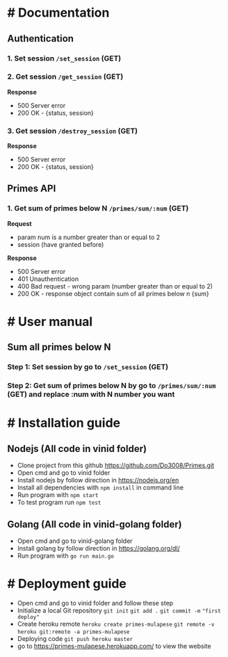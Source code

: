# # Documentation

## Authentication

### 1. Set session `/set_session` (GET)

### 2. Get session `/get_session` (GET)
**Response**
- 500 Server error
- 200 OK - {status, session}
### 3. Get session `/destroy_session` (GET)
**Response**
- 500 Server error
- 200 OK - {status, session}

## Primes API
### 1. Get sum of primes below N `/primes/sum/:num` (GET)
**Request**
- param num is a number greater than or equal to 2
- session (have granted before)

**Response**
- 500 Server error
- 401 Unauthentication
- 400 Bad request - wrong param (number greater than or equal to 2)
- 200 OK - response object contain sum of all primes below n {sum}

# # User manual
## Sum all primes below N
### Step 1: Set session by go to `/set_session` (GET)
### Step 2:  Get sum of primes below N by go to `/primes/sum/:num` (GET) and replace :num with N number you want

# # Installation guide
## Nodejs (All code in vinid folder)
- Clone project from this github https://github.com/Do3008/Primes.git
- Open cmd and go to vinid folder
- Install nodejs by follow direction in https://nodejs.org/en
- Install all dependencies with ```npm install``` in command line
- Run program with ```npm start```
- To test program run ```npm test```
## Golang (All code in vinid-golang folder)
- Open cmd and go to vinid-golang folder
- Install golang by follow direction in https://golang.org/dl/
- Run program with ```go run main.go```

# # Deployment guide
- Open cmd and go to vinid folder and follow these step
- Initialize a local Git repository ```git init``` ```git add .```  ```git commit -m``` ```"first deploy"```
- Create heroku remote ```heroku create primes-mulapese``` ```git remote -v``` ```heroku git:remote -a primes-mulapese```
- Deploying code ```git push heroku master```
- go to https://primes-mulapese.herokuapp.com/ to view the website
